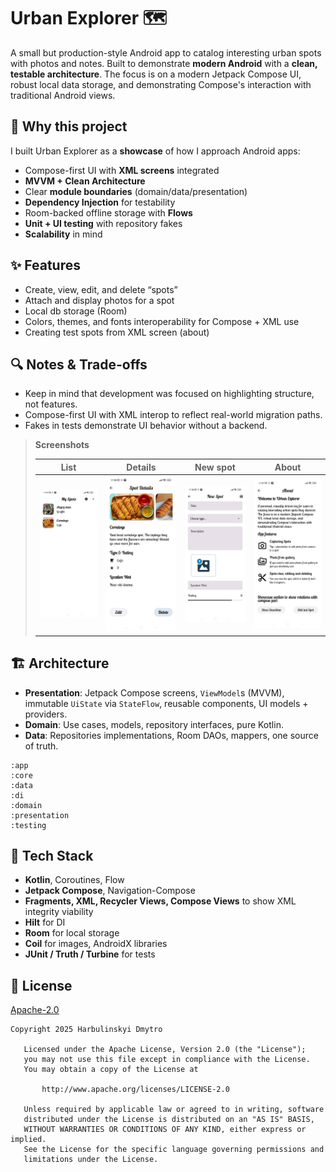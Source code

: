 # Urban Explorer 🗺️

A small but production-style Android app to catalog interesting urban spots with photos and notes. Built to demonstrate **modern Android** with a **clean, testable architecture**. The focus is on a modern Jetpack Compose UI, robust local data storage, and demonstrating Compose's interaction with traditional Android views.



## 🎯 Why this project

I built Urban Explorer as a **showcase** of how I approach Android apps:

* Compose-first UI with **XML screens** integrated
* **MVVM + Clean Architecture**
* Clear **module boundaries** (domain/data/presentation)
* **Dependency Injection** for testability
* Room-backed offline storage with **Flows**
* **Unit + UI testing** with repository fakes
* **Scalability** in mind

## ✨ Features

* Create, view, edit, and delete “spots”
* Attach and display photos for a spot
* Local db storage (Room)
* Colors, themes, and fonts interoperability for Compose + XML use
* Creating test spots from XML screen (about)


## 🔍 Notes & Trade-offs

* Keep in mind that development was focused on highlighting structure, not features.
* Compose-first UI with XML interop to reflect real-world migration paths.
* Fakes in tests demonstrate UI behavior without a backend.


> **Screenshots**
>
> | List                                     | Details                                       | New spot                               | About                                      |                    
> | ---------------------------------------- | --------------------------------------------- | -------------------------------------- | ------------------------------------------ |
> | ![List](docs/screenshots/spots_list.jpg) | ![Details](docs/screenshots/spot_details.jpg) | ![Edit](docs/screenshots/new_spot.jpg) | ![About](docs/screenshots/about_screen.jpg)|



## 🏗️ Architecture

* **Presentation**: Jetpack Compose screens, `ViewModel`s (MVVM), immutable `UiState` via `StateFlow`, reusable components, UI models + providers.
* **Domain**: Use cases, models, repository interfaces, pure Kotlin.
* **Data**: Repositories implementations, Room DAOs, mappers, one source of truth.

```
:app
:core
:data
:di
:domain
:presentation
:testing
```

## 🧰 Tech Stack

* **Kotlin**, Coroutines, Flow
* **Jetpack Compose**, Navigation-Compose
* **Fragments, XML, Recycler Views, Compose Views** to show XML integrity viability
* **Hilt** for DI
* **Room** for local storage
* **Coil** for images, AndroidX libraries
* **JUnit / Truth / Turbine** for tests

## 📝 License

[Apache-2.0](LICENSE)

```
Copyright 2025 Harbulinskyi Dmytro

   Licensed under the Apache License, Version 2.0 (the "License");
   you may not use this file except in compliance with the License.
   You may obtain a copy of the License at

       http://www.apache.org/licenses/LICENSE-2.0

   Unless required by applicable law or agreed to in writing, software
   distributed under the License is distributed on an "AS IS" BASIS,
   WITHOUT WARRANTIES OR CONDITIONS OF ANY KIND, either express or implied.
   See the License for the specific language governing permissions and
   limitations under the License.
```
